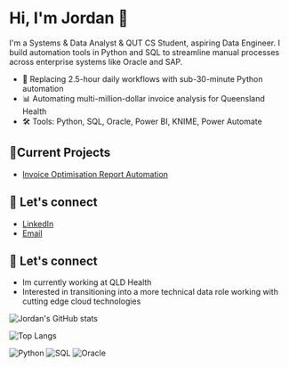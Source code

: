 # Hi, I'm Jordan 👋

I'm a Systems & Data Analyst & QUT CS Student, aspiring Data Engineer. I build automation tools in Python and SQL to streamline manual processes across enterprise systems like Oracle and SAP.

- 🧠 Replacing 2.5-hour daily workflows with sub-30-minute Python automation
- 📊 Automating multi-million-dollar invoice analysis for Queensland Health
- 🛠️ Tools: Python, SQL, Oracle, Power BI, KNIME, Power Automate


## 🚀Current Projects
- [Invoice Optimisation Report Automation](https://github.com/JordanKitto/sql-python-automation)

## 💬 Let's connect
- [LinkedIn](https://linkedin.com/in/jordan-kitto)
- [Email](jkitt8@hotmail.com)

## 💬 Let's connect
- Im currently working at QLD Health
- Interested in transitioning into a more technical data role working with cutting edge cloud technologies

![Jordan's GitHub stats](https://github-readme-stats.vercel.app/api?username=JordanKitto&show_icons=true&theme=dark&count_private=true)

![Top Langs](https://github-readme-stats.vercel.app/api/top-langs/?username=JordanKitto&layout=compact&theme=dark&count_private=true)

![Python](https://img.shields.io/badge/Python-3776AB?style=flat&logo=python&logoColor=white)
![SQL](https://img.shields.io/badge/SQL-4479A1?style=flat&logo=mysql&logoColor=white)
![Oracle](https://img.shields.io/badge/Oracle-F80000?style=flat&logo=oracle&logoColor=white)
